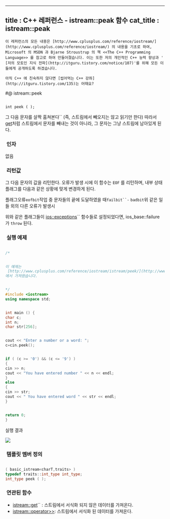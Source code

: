 ----------------
title : C++ 레퍼런스 - istream::peak 함수
cat_title :  istream::peak
--------------

```warning
이 레퍼런스의 모든 내용은 [http://www.cplusplus.com/reference/iostream/](http://www.cplusplus.com/reference/iostream/) 의 내용을 기초로 하여, Microsoft 의 MSDN 과 Bjarne Stroustrup 의 책 <<The C++ Programming Language>> 를 참고로 하여 만들어졌습니다. 이는 또한 저의 개인적인 C++ 능력 향상과 ' [저의 모토인 지식 전파](http://itguru.tistory.com/notice/107)'를 위해 모든 이들에게 공개하도록 하겠습니다.
```

```info
아직 C++ 에 친숙하지 않다면 [씹어먹는 C++ 강좌](http://itguru.tistory.com/135)는 어때요?
```

#@ istream::peek

```info

int peek ( );
```



그 다음 문자를 살짝 훔쳐본다`` (즉, 스트림에서 빼오지는 않고 읽기만 한다)
따라서 [get](http://itguru.tistory.com/191)처럼 스트림에서 문자를 빼내는 것이 아니라, 그 문자는 그냥 스트림에 남아있게 된다.

###  인자

없음



###  리턴값




그 다음 문자의 값을 리턴한다. 오류가 발생 시에 이 함수는 `EOF` 를 리턴하며, 내부 상태 플래그를 다음과 같은 상황에 맞게 변경하게 된다.

플래그오류`eofbit`작업 중 문자들의 끝에 도달하였을 때`failbit``-`
`badbit`위 같은 일들 외의 다른 오류가 발생시


위와 같은 플래그들이 [ios::exceptions](http://itguru.tistory.com/150)`` 함수들로 설정되었다면, ios_base::failure 가 `throw` 된다.



###  실행 예제


```cpp

/*


이 예제는
 [http://www.cplusplus.com/reference/iostream/istream/peek/](http://www.cplusplus.com/reference/iostream/istream/peek/)
에서 가져왔습니다.


*/
#include <iostream>
using namespace std;


int main () {
char c;
int n;
char str[256];


cout << "Enter a number or a word: ";
c=cin.peek();


if ( (c >= '0') && (c <= '9') )
{
cin >> n;
cout << "You have entered number " << n << endl;
}
else
{
cin >> str;
cout << " You have entered word " << str << endl;
}


return 0;
}
```




실행 결과




![](http://img1.daumcdn.net/thumb/R1920x0/?fname=http%3A%2F%2Fcfile3.uf.tistory.com%2Fimage%2F205F8A46509C37A00C73BC)







###  템플릿 멤버 정의




```cpp

( basic_istream<charT,traits> )
typedef traits::int_type int_type;
int_type peek ( );
```






###  연관된 함수

*  [istream::get](http://itguru.tistory.com/191)`` : 스트림에서 서식화 되지 않은 데이터를 가져온다.
*  [istream::operator>>](http://itguru.tistory.com/147): 스트림에서 서식화 된 데이터를 가져온다.



